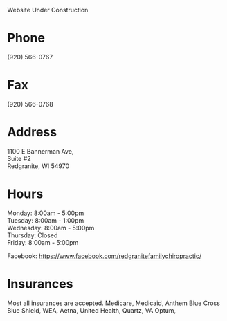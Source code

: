 Website Under Construction
# Phone  
(920) 566-0767
# Fax
(920) 566-0768  

# Address
1100 E Bannerman Ave,  
Suite #2  
Redgranite, WI 54970

# Hours
Monday: 8:00am - 5:00pm  
Tuesday: 8:00am - 1:00pm  
Wednesday: 8:00am - 5:00pm  
Thursday: Closed  
Friday: 8:00am - 5:00pm  

Facebook: https://www.facebook.com/redgranitefamilychiropractic/


# Insurances  
Most all insurances are accepted. Medicare, Medicaid, Anthem Blue Cross Blue Shield, WEA, Aetna, United Health, Quartz, VA Optum, 
